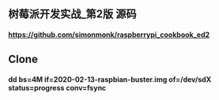 ## 树莓派开发实战_第2版 源码
#### https://github.com/simonmonk/raspberrypi_cookbook_ed2

## Clone
#### dd bs=4M if=2020-02-13-raspbian-buster.img of=/dev/sdX status=progress conv=fsync
